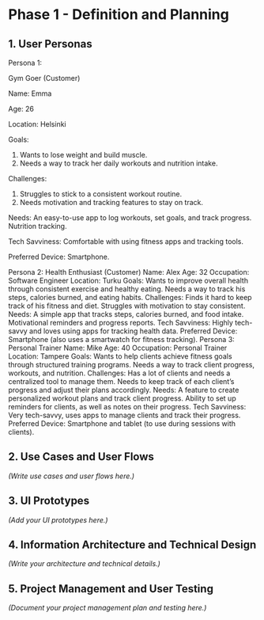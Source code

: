 # Phase 1 - Definition and Planning

## 1. User Personas

Persona 1: 

Gym Goer (Customer)

Name: Emma       

Age: 26         

Location: Helsinki


Goals:
1. Wants to lose weight and build muscle.
2. Needs a way to track her daily workouts and nutrition intake.


Challenges:
1. Struggles to stick to a consistent workout routine.
2. Needs motivation and tracking features to stay on track.


Needs:
An easy-to-use app to log workouts, set goals, and track progress.
Nutrition tracking.


Tech Savviness:
Comfortable with using fitness apps and tracking tools.


Preferred Device:
Smartphone.


Persona 2: Health Enthusiast (Customer)
Name: Alex
Age: 32
Occupation: Software Engineer
Location: Turku
Goals:
Wants to improve overall health through consistent exercise and healthy eating.
Needs a way to track his steps, calories burned, and eating habits.
Challenges:
Finds it hard to keep track of his fitness and diet.
Struggles with motivation to stay consistent.
Needs:
A simple app that tracks steps, calories burned, and food intake.
Motivational reminders and progress reports.
Tech Savviness:
Highly tech-savvy and loves using apps for tracking health data.
Preferred Device:
Smartphone (also uses a smartwatch for fitness tracking).
Persona 3: Personal Trainer
Name: Mike
Age: 40
Occupation: Personal Trainer
Location: Tampere
Goals:
Wants to help clients achieve fitness goals through structured training programs.
Needs a way to track client progress, workouts, and nutrition.
Challenges:
Has a lot of clients and needs a centralized tool to manage them.
Needs to keep track of each client’s progress and adjust their plans accordingly.
Needs:
A feature to create personalized workout plans and track client progress.
Ability to set up reminders for clients, as well as notes on their progress.
Tech Savviness:
Very tech-savvy, uses apps to manage clients and track their progress.
Preferred Device:
Smartphone and tablet (to use during sessions with clients).
## 2. Use Cases and User Flows
*(Write use cases and user flows here.)*

## 3. UI Prototypes
*(Add your UI prototypes here.)*

## 4. Information Architecture and Technical Design
*(Write your architecture and technical details.)*

## 5. Project Management and User Testing
*(Document your project management plan and testing here.)*
